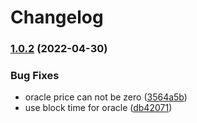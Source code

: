 # Changelog

### [1.0.2](https://www.github.com/UnlockdDAO/unlockd-protocol/compare/v1.0.1...v1.0.2) (2022-04-30)


### Bug Fixes

* oracle price can not be zero ([3564a5b](https://www.github.com/UnlockdDAO/unlockd-protocol/commit/3564a5b806ae9816b616d8eb8bbe7bcab38c4c81))
* use block time for oracle ([db42071](https://www.github.com/UnlockdDAO/unlockd-protocol/commit/db42071a5f227ec2b19fb0c8f47bf2f9f9ee1c72))
